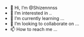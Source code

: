 - 👋 Hi, I’m @Shizennnss
- 👀 I’m interested in ..
- 🌱 I’m currently learning ...
- 💞️ I’m looking to collaborate on  ...
- 📫 How to reach me ...

<!---
Shizennnss/Shizennnss is a ✨ special ✨ repository because its `README.md` (this file) appears on your GitHub profile.
You can click the Preview link to take a look at your changes.
--->
